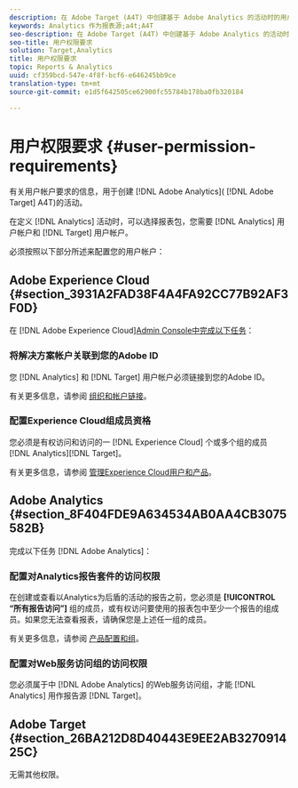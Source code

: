 ```yaml
---
description: 在 Adobe Target (A4T) 中创建基于 Adobe Analytics 的活动时的用户帐户要求。
keywords: Analytics 作为报表源;a4t;A4T
seo-description: 在 Adobe Target (A4T) 中创建基于 Adobe Analytics 的活动时的用户帐户要求。
seo-title: 用户权限要求
solution: Target,Analytics
title: 用户权限要求
topic: Reports & Analytics
uuid: cf359bcd-547e-4f8f-bcf6-e646245bb9ce
translation-type: tm+mt
source-git-commit: e1d5f642505ce62900fc55784b178ba0fb320184

---
```



# 用户权限要求 {#user-permission-requirements}

有关用户帐户要求的信息，用于创建 [!DNL Adobe Analytics]( [!DNL Adobe Target] A4T)的活动。

在定义 [!DNL Analytics] 活动时，可以选择报表包，您需要 [!DNL Analytics] 用户帐户和 [!DNL Target] 用户帐户。

必须按照以下部分所述来配置您的用户帐户：

## Adobe Experience Cloud {#section_3931A2FAD38F4A4FA92CC77B92AF3F0D}

在 [!DNL Adobe Experience Cloud][Admin Console中完成以下任务](https://adminconsole.adobe.com)：

### 将解决方案帐户关联到您的Adobe ID

您 [!DNL Analytics] 和 [!DNL Target] 用户帐户必须链接到您的Adobe ID。

有关更多信息，请参阅 [组织和帐户链接](https://docs.adobe.com/help/en/core-services/interface/manage-users-and-products/organizations.html)。

### 配置Experience Cloud组成员资格

您必须是有权访问和访问的一 [!DNL Experience Cloud] 个或多个组的成员 [!DNL Analytics][!DNL Target]。

有关更多信息，请参阅 [管理Experience Cloud用户和产品](https://docs.adobe.com/content/help/en/core-services/interface/manage-users-and-products/admin-getting-started.html)。


## Adobe Analytics {#section_8F404FDE9A634534AB0AA4CB3075582B}

完成以下任务 [!DNL Adobe Analytics]：

### 配置对Analytics报告套件的访问权限

在创建或查看以Analytics为后盾的活动的报告之前，您必须是 **[!UICONTROL “所有报告访问”]** 组的成员，或有权访问要使用的报表包中至少一个报告的组成员。如果您无法查看报表，请确保您是上述任一组的成员。

有关更多信息，请参阅 [产品配置和组](https://docs.adobe.com/content/help/en/core-services/interface/manage-users-and-products/admin-getting-started.html#section_AB50558124D541CF80A0D3D76D35A4BF)。

### 配置对Web服务访问组的访问权限

您必须属于中 [!DNL Adobe Analytics] 的Web服务访问组，才能 [!DNL Analytics] 用作报告源 [!DNL Target]。

## Adobe Target {#section_26BA212D8D40443E9EE2AB327091425C}

无需其他权限。
